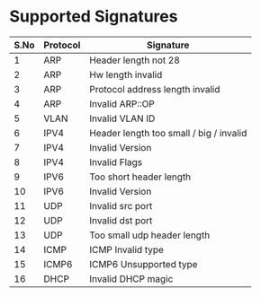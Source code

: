 # Supported Signatures

| S.No | Protocol | Signature |
|------|----------|-----------|
| 1 | ARP | Header length not 28 |
| 2 | ARP | Hw length invalid |
| 3 | ARP | Protocol address length invalid |
| 4 | ARP | Invalid ARP::OP |
| 5 | VLAN | Invalid VLAN ID |
| 6 | IPV4 | Header length too small / big / invalid |
| 7 | IPV4 | Invalid Version |
| 8 | IPV4 | Invalid Flags |
| 9 | IPV6 | Too short header length |
| 10 | IPV6 | Invalid Version |
| 11 | UDP | Invalid src port |
| 12 | UDP | Invalid dst port |
| 13 | UDP | Too small udp header length |
| 14 | ICMP | ICMP Invalid type |
| 15 | ICMP6 | ICMP6 Unsupported type |
| 16 | DHCP | Invalid DHCP magic |


